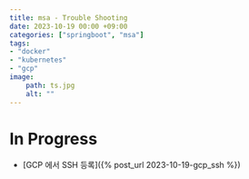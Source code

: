 ```yaml
---
title: msa - Trouble Shooting
date: 2023-10-19 00:00 +09:00
categories: ["springboot", "msa"]
tags: 
- "docker"
- "kubernetes"
- "gcp"
image:
    path: ts.jpg
    alt: ""
---
```


# In Progress
- [GCP 에서 SSH 등록]({% post_url 2023-10-19-gcp_ssh %})